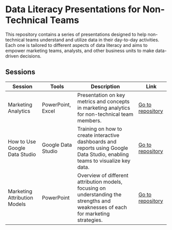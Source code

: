 # Data Literacy Presentations for Non-Technical Teams
This repository contains a series of presentations designed to help non-technical teams understand and utilize data in their day-to-day activities. Each one is tailored to different aspects of data literacy and aims to empower marketing teams, analysts, and other business units to make data-driven decisions.

## Sessions
| **Session**                          | **Tools**           | **Description**                                                                                                                                     | **Link**                                         |
|--------------------------------------|---------------------|-----------------------------------------------------------------------------------------------------------------------------------------------------|--------------------------------------------------|
| Marketing Analytics                  | PowerPoint, Excel   | Presentation on key metrics and concepts in marketing analytics for non-technical team members.                                                      | [Go to repository](https://github.com/vieiralaura/portfolio/tree/laura/Data%20Literacy/Marketing%20Analytics)                              |
| How to Use Google Data Studio        | Google Data Studio  | Training on how to create interactive dashboards and reports using Google Data Studio, enabling teams to visualize key data.                         | [Go to repository](https://github.com/vieiralaura/portfolio/tree/laura/Data%20Literacy/Google%20Data%20Studio)                              |
| Marketing Attribution Models      | PowerPoint  | Overview of different attribution models, focusing on understanding the strengths and weaknesses of each for marketing strategies.                         | [Go to repository]()                              |


